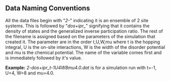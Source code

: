 <html>

<h2>Data Naming Conventions</h2>
<p>All the data files begin with "<em>2-</em>" indicating it is an ensemble of 2 site systems. This is followed by "<em>dos+ipr_</em>" signifying that it contains the density of states and the generalized inverse participation ratio. The rest of the filename is assigned based on the parameters of the simulation that created it. The parameter are in the order t,U,W,mu  where t is the hopping integral, U is the on-site interactions, W is the width of the disorder potential and mu is the chemical potential. The name of the variable comes first and is immediately followed by it's value.</p>
<p><strong>Example:</strong> <em>2-dos+ipr_t-1U4W8mu4.0.dat</em> is for a simulation run with t=-1, U=4, W=8 and mu=4.0.</p>
</html>
